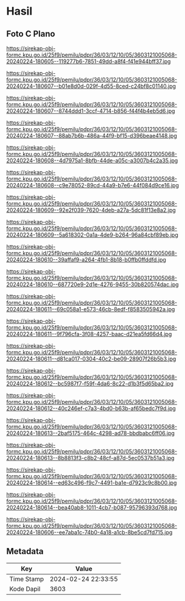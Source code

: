 # Hasil

## Foto C Plano

https://sirekap-obj-formc.kpu.go.id/25f9/pemilu/pdpr/36/03/12/10/05/3603121005068-20240224-180605--119277b6-7851-49dd-a8f4-f41e944bff37.jpg

https://sirekap-obj-formc.kpu.go.id/25f9/pemilu/pdpr/36/03/12/10/05/3603121005068-20240224-180607--b01e8d0d-029f-4d55-8ced-c24bf8c01140.jpg

https://sirekap-obj-formc.kpu.go.id/25f9/pemilu/pdpr/36/03/12/10/05/3603121005068-20240224-180607--8744ddd1-3ccf-4714-b856-f44f4b4eb5d6.jpg

https://sirekap-obj-formc.kpu.go.id/25f9/pemilu/pdpr/36/03/12/10/05/3603121005068-20240224-180607--88ab7b6b-486a-44f9-bf15-d396beae4148.jpg

https://sirekap-obj-formc.kpu.go.id/25f9/pemilu/pdpr/36/03/12/10/05/3603121005068-20240224-180608--4d7975a1-8bfb-44de-a05c-a3007b4c2a35.jpg

https://sirekap-obj-formc.kpu.go.id/25f9/pemilu/pdpr/36/03/12/10/05/3603121005068-20240224-180608--c9e78052-89cd-44a9-b7e6-44f084d9ce16.jpg

https://sirekap-obj-formc.kpu.go.id/25f9/pemilu/pdpr/36/03/12/10/05/3603121005068-20240224-180609--92e2f039-7620-4deb-a27a-5dc81f13e8a2.jpg

https://sirekap-obj-formc.kpu.go.id/25f9/pemilu/pdpr/36/03/12/10/05/3603121005068-20240224-180609--5a618302-0a1a-4de9-b264-96a84cbf89eb.jpg

https://sirekap-obj-formc.kpu.go.id/25f9/pemilu/pdpr/36/03/12/10/05/3603121005068-20240224-180610--39affaf9-a264-4fb1-8b18-b0ffb0ffddfd.jpg

https://sirekap-obj-formc.kpu.go.id/25f9/pemilu/pdpr/36/03/12/10/05/3603121005068-20240224-180610--687720e9-2d1e-4276-9455-30b820574dac.jpg

https://sirekap-obj-formc.kpu.go.id/25f9/pemilu/pdpr/36/03/12/10/05/3603121005068-20240224-180611--69c058a1-e573-46cb-8edf-f8583505942a.jpg

https://sirekap-obj-formc.kpu.go.id/25f9/pemilu/pdpr/36/03/12/10/05/3603121005068-20240224-180611--9f796cfa-3f08-4257-baac-d21ea5fd66d4.jpg

https://sirekap-obj-formc.kpu.go.id/25f9/pemilu/pdpr/36/03/12/10/05/3603121005068-20240224-180611--d81ca017-0304-40c2-be09-28907f26b5b3.jpg

https://sirekap-obj-formc.kpu.go.id/25f9/pemilu/pdpr/36/03/12/10/05/3603121005068-20240224-180612--bc5987f7-f59f-4da6-8c22-d1b3f5d65ba2.jpg

https://sirekap-obj-formc.kpu.go.id/25f9/pemilu/pdpr/36/03/12/10/05/3603121005068-20240224-180612--40c246ef-c7a3-4bd0-b63b-af65bedc7f9d.jpg

https://sirekap-obj-formc.kpu.go.id/25f9/pemilu/pdpr/36/03/12/10/05/3603121005068-20240224-180613--2baf5175-464c-4298-ad78-bbdbabc6ff06.jpg

https://sirekap-obj-formc.kpu.go.id/25f9/pemilu/pdpr/36/03/12/10/05/3603121005068-20240224-180613--8b8813f3-c8b2-48cf-a87d-5ec0537b51a3.jpg

https://sirekap-obj-formc.kpu.go.id/25f9/pemilu/pdpr/36/03/12/10/05/3603121005068-20240224-180614--ed63c496-f9c7-4491-ba1e-d7923c9c8b00.jpg

https://sirekap-obj-formc.kpu.go.id/25f9/pemilu/pdpr/36/03/12/10/05/3603121005068-20240224-180614--bea40ab8-1011-4cb7-b087-95796393d768.jpg

https://sirekap-obj-formc.kpu.go.id/25f9/pemilu/pdpr/36/03/12/10/05/3603121005068-20240224-180606--ee7aba1c-74b0-4a18-a1cb-8be5cd7fd715.jpg


## Metadata

| Key        | Value               |
| ---------- | ------------------- |
| Time Stamp | 2024-02-24 22:33:55 |
| Kode Dapil | 3603                |



